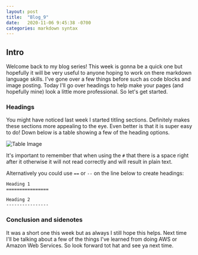```yaml
---
layout: post
title:  "Blog_9"
date:   2020-11-06 9:45:38 -0700
categories: markdown syntax
---
```

## Intro
Welcome back to my blog series! This week is gonna be a quick one but hopefully it will be very useful to
anyone hoping to work on there markdown language skills. I've gone over a few things before such as code
blocks and image posting. Today I'll go over headings to help make your pages (and hopefully
mine) look a little more professional. So let's get started.

### Headings
You might have noticed last week I started titling sections. Definitely makes these sections more 
appealing to the eye. Even better is that it is super easy to do! Down below is a table showing a few
of the heading options.

![Table Image](https://i.imgur.com/PcyCKC8.png)

It's important to remember that when using the `#` that there is a space right after it otherwise it will
not read correctly and will result in plain text.

Alternatively you could use `==` or `--` on the line below to create headings:

```
Heading 1
================

Heading 2
----------------
```

### Conclusion and sidenotes
It was a short one this week but as always I still hope this helps. Next time I'll be talking about a few
of the things I've learned from doing AWS or Amazon Web Services. So look forward tot hat and see ya next
time.
